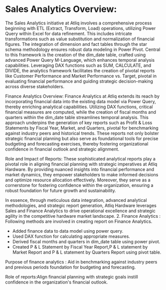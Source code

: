 # Sales Analytics Overview:
The Sales Analytics initiative at Atliq involves a comprehensive process beginning with ETL (Extract, Transform, Load) operations, utilizing Power Query within Excel for data refinement. This includes intricate transformations such as value substitution and normalization of financial figures. The integration of dimension and fact tables through the star schema methodology ensures robust data modeling in Power Pivot. Central to this framework is the creation of the dim_date table, crafted using advanced Power Query M-Language, which enhances temporal analysis capabilities. Leveraging DAX functions such as SUM, CALCULATE, and DIVIDE, the analytics framework facilitates the creation of pivotal reports like Customer Performance and Market Performance vs. Target, pivotal in evaluating financial performance and guiding strategic decision-making across diverse stakeholders.

Finance Analytics Overview:
Finance Analytics at Atliq extends its reach by incorporating financial data into the existing data model via Power Query, thereby enriching analytical capabilities. Utilizing DAX functions, critical financial measures are computed, while the creation of fiscal months and quarters within the dim_date table streamlines temporal analysis. This approach underpins the generation of key reports such as Profit & Loss Statements by Fiscal Year, Market, and Quarters, pivotal for benchmarking against industry peers and historical trends. These reports not only bolster strategic financial planning but also serve as foundational tools for precise budgeting and forecasting exercises, thereby fostering organizational confidence in financial outlook and strategic alignment.

Role and Impact of Reports:
These sophisticated analytical reports play a pivotal role in aligning financial planning with strategic imperatives at Atliq Hardware. By providing nuanced insights into financial performance and market dynamics, they empower stakeholders to make informed decisions and optimize resource allocation effectively. Moreover, they serve as a cornerstone for fostering confidence within the organization, ensuring a robust foundation for future growth and sustainability.

In essence, through meticulous data integration, advanced analytical methodologies, and strategic report generation, Atliq Hardware leverages Sales and Finance Analytics to drive operational excellence and strategic agility in the competitive hardware market landscape.
2. Finance Analytics : Following methods are involved in creating report on Finance Analytics.

- Added finance data to data model using power query.
- Used DAX function for calculating appropriate measures.
- Derived fiscal months and quarters in dim_date table using power pivot.
- Created P & L Statement by Fiscal Year Report,P & L statement by Market Report and P & L statement by Quarters Report using pivot table.

Purpose of finance analytics : Aid in benchmarking against industry peers and previous periods foundation for budgeting and forecasting.

Role of reports:Align financial planning with strategic goals instill confidence in the organization's financial outlook.
